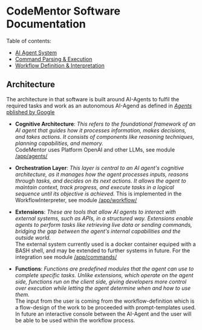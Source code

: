 # CodeMentor Software Documentation

Table of contents:
- [AI Agent System](agents.md)
- [Command Parsing & Execution](commands.md)
- [Workflow Definition & Interpretation](workflow.md)

## Architecture

The architecture in that software is built around AI-Agents to fulfil the required tasks and work as an autonomous AI-Agend as defined in [*Agents* pblished by Google](https://media.licdn.com/dms/document/media/v2/D561FAQH8tt1cvunj0w/feedshare-document-pdf-analyzed/B56ZQq.TtsG8AY-/0/1735887787265?e=1736985600&v=beta&t=pLuArcKyUcxE9B1Her1QWfMHF_UxZL9Q-Y0JTDuSn38)

* **Cognitive Architecture**: *This refers to the foundational framework of an AI agent that guides how it processes information, makes decisions, and takes actions. It consists of components like reasoning techniques, planning capabilities, and memory.*  
CodeMentor uses Platform OpenAI and other LLMs, see module [/app/agents/](../app/agents/)

* **Orchestration Layer**: *This layer is central to an AI agent's cognitive architecture, as it manages how the agent processes inputs, reasons through tasks, and decides on its next actions. It allows the agent to maintain context, track progress, and execute tasks in a logical sequence until its objective is achieved.*
This is implemented in the WorkflowInterpreter, see module [/app/workflow/](../app/workflow/)

* **Extensions**: *These are tools that allow AI agents to interact with external systems, such as APIs, in a structured way. Extensions enable agents to perform tasks like retrieving live data or sending commands, bridging the gap between the agent's internal capabilities and the outside world.*  
The external system currently used is a docker container equiped with a BASH shell, and may be extended to further systems in future. For the integration see module [/app/commands/](../app/commands/)

* **Functions**: *Functions are predefined modules that the agent can use to complete specific tasks. Unlike extensions, which operate on the agent side, functions run on the client side, giving developers more control over execution while letting the agent determine when and how to use them.*  
The input from the user is coming from the workflow-definition which is a flow-design of the work to be proceeded with prompt-templates used. In future an interactive console between the AI-Agent and the user will be able to be used within the workflow process.
